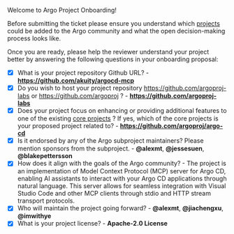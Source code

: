 Welcome to Argo Project Onboarding! 

Before submitting the ticket please ensure you understand which [projects](../community/ecosystem-projects.md) could be added to the Argo community and what the open decision-making process looks like. 

Once you are ready, please help the reviewer understand your project better by 
answering the following questions in your onboarding proposal:

- [x] What is your project repository Github URL? - **https://github.com/akuity/argocd-mcp**
- [x] Do you wish to host your project repository https://github.com/argoproj-labs or https://github.com/argoproj ? - **https://github.com/argoproj-labs**
- [x] Does your project focus on enhancing or providing additional features to one of the existing [core
 projects](https://github.com/argoproj/argoproj#what-is-argoproj) ? If yes, which of the core projects is your proposed project related to? - **https://github.com/argoproj/argo-cd**
- [x] Is it endorsed by any of the Argo subproject maintainers? Please mention sponsors from the subproject. - **@alexmt**, **@jessesuen**, **@blakepettersson**
- [x] How does it align with the goals of the Argo community? - The project is an implementation of Model Context Protocol (MCP) server for Argo CD, enabling AI assistants to interact with your Argo CD applications through natural language. This server allows for seamless integration with Visual Studio Code and other MCP clients through stdio and HTTP stream transport protocols.
- [x] Who will maintain the project going forward? - **@alexmt**, **@jiachengxu**, **@imwithye**
- [x] What is your project license? - **Apache-2.0 License**
